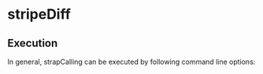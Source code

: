 # stripeDiff

Execution
----------
In general, strapCalling can be executed by following command line options:

